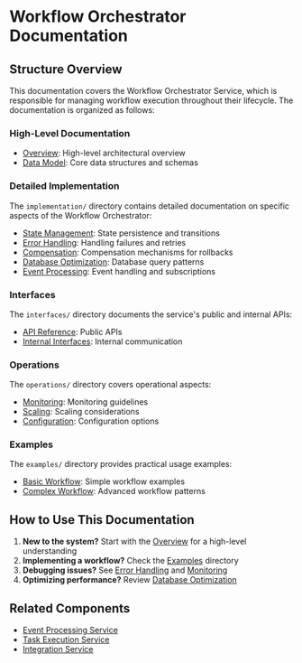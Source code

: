 # Workflow Orchestrator Documentation

## Structure Overview

This documentation covers the Workflow Orchestrator Service, which is responsible for managing workflow execution throughout their lifecycle. The documentation is organized as follows:

### High-Level Documentation

* [Overview](./overview.md): High-level architectural overview
* [Data Model](./data_model.md): Core data structures and schemas

### Detailed Implementation

The `implementation/` directory contains detailed documentation on specific aspects of the Workflow Orchestrator:

* [State Management](./implementation/state_management.md): State persistence and transitions
* [Error Handling](./implementation/error_handling.md): Handling failures and retries
* [Compensation](./implementation/compensation.md): Compensation mechanisms for rollbacks
* [Database Optimization](./implementation/database_optimization.md): Database query patterns
* [Event Processing](./implementation/event_processing.md): Event handling and subscriptions

### Interfaces

The `interfaces/` directory documents the service's public and internal APIs:

* [API Reference](./interfaces/api.md): Public APIs
* [Internal Interfaces](./interfaces/internal.md): Internal communication

### Operations

The `operations/` directory covers operational aspects:

* [Monitoring](./operations/monitoring.md): Monitoring guidelines
* [Scaling](./operations/scaling.md): Scaling considerations
* [Configuration](./operations/configuration.md): Configuration options

### Examples

The `examples/` directory provides practical usage examples:

* [Basic Workflow](./examples/basic_workflow.md): Simple workflow examples
* [Complex Workflow](./examples/complex_workflow.md): Advanced workflow patterns

## How to Use This Documentation


1. **New to the system?** Start with the [Overview](./overview.md) for a high-level understanding
2. **Implementing a workflow?** Check the [Examples](./examples/) directory
3. **Debugging issues?** See [Error Handling](./implementation/error_handling.md) and [Monitoring](./operations/monitoring.md)
4. **Optimizing performance?** Review [Database Optimization](./implementation/database_optimization.md)

## Related Components

* [Event Processing Service](../event_processing_service.md)
* [Task Execution Service](../task_execution_service.md)
* [Integration Service](../integration_service.md)


